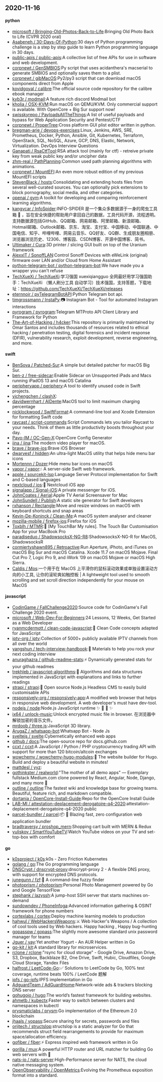 ## 2020-11-16

#### python
* [microsoft / Bringing-Old-Photos-Back-to-Life](https://github.com/microsoft/Bringing-Old-Photos-Back-to-Life):Bringing Old Photo Back to Life (CVPR 2020 oral)
* [Asabeneh / 30-Days-Of-Python](https://github.com/Asabeneh/30-Days-Of-Python):30 days of Python programming challenge is a step by step guide to learn Python programming language in 30 days.
* [public-apis / public-apis](https://github.com/public-apis/public-apis):A collective list of free APIs for use in software and web development.
* [corpnewt / GenSMBIOS](https://github.com/corpnewt/GenSMBIOS):Py script that uses acidanthera's macserial to generate SMBIOS and optionally saves them to a plist.
* [corpnewt / gibMacOS](https://github.com/corpnewt/gibMacOS):Py2/py3 script that can download macOS components direct from Apple
* [kovidgoyal / calibre](https://github.com/kovidgoyal/calibre):The official source code repository for the calibre ebook manager
* [kyb3r / modmail](https://github.com/kyb3r/modmail):A feature rich discord Modmail bot
* [kholia / OSX-KVM](https://github.com/kholia/OSX-KVM):Run macOS on QEMU/KVM. Only commercial support is available. With OpenCore + Big Sur support now!
* [swisskyrepo / PayloadsAllTheThings](https://github.com/swisskyrepo/PayloadsAllTheThings):A list of useful payloads and bypass for Web Application Security and Pentest/CTF
* [corpnewt / ProperTree](https://github.com/corpnewt/ProperTree):Cross platform GUI plist editor written in python.
* [bregman-arie / devops-exercises](https://github.com/bregman-arie/devops-exercises):Linux, Jenkins, AWS, SRE, Prometheus, Docker, Python, Ansible, Git, Kubernetes, Terraform, OpenStack, SQL, NoSQL, Azure, GCP, DNS, Elastic, Network, Virtualization. DevOps Interview Questions
* [Ganapati / RsaCtfTool](https://github.com/Ganapati/RsaCtfTool):RSA attack tool (mainly for ctf) - retreive private key from weak public key and/or uncipher data
* [zhm-real / PathPlanning](https://github.com/zhm-real/PathPlanning):Common used path planning algorithms with animations.
* [corpnewt / MountEFI](https://github.com/corpnewt/MountEFI):An even more robust edition of my previous MountEFI scripts
* [StevenBlack / hosts](https://github.com/StevenBlack/hosts):Consolidating and extending hosts files from several well-curated sources. You can optionally pick extensions to block pornography, social media, and other categories.
* [openai / gym](https://github.com/openai/gym):A toolkit for developing and comparing reinforcement learning algorithms.
* [kangvcar / InfoSpider](https://github.com/kangvcar/InfoSpider):INFO-SPIDER 是一个集众多数据源于一身的爬虫工具箱
🧰
，旨在安全快捷的帮助用户拿回自己的数据，工具代码开源，流程透明。支持数据源包括GitHub、QQ邮箱、网易邮箱、阿里邮箱、新浪邮箱、Hotmail邮箱、Outlook邮箱、京东、淘宝、支付宝、中国移动、中国联通、中国电信、知乎、哔哩哔哩、网易云音乐、QQ好友、QQ群、生成朋友圈相册、浏览器浏览历史、12306、博客园、CSDN博客、开源中国博客、简书。
* [Ultimaker / Cura](https://github.com/Ultimaker/Cura):3D printer / slicing GUI built on top of the Uranium framework
* [AlexxIT / SonoffLAN](https://github.com/AlexxIT/SonoffLAN):Control Sonoff Devices with eWeLink (original) firmware over LAN and/or Cloud from Home Assistant
* [python-telegram-bot / python-telegram-bot](https://github.com/python-telegram-bot/python-telegram-bot):We have made you a wrapper you can't refuse
* [TechXueXi / TechXueXi](https://github.com/TechXueXi/TechXueXi):学习强国 xuexiqiangguo 全网最好用学习强国助手：TechXueXi （懒人刷分工具 自动学习）技术强国，支持答题，下载地址：https://github.com/TechXueXi/TechXueXi/releases
* [eternnoir / pyTelegramBotAPI](https://github.com/eternnoir/pyTelegramBotAPI):Python Telegram bot api.
* [timgrossmann / InstaPy](https://github.com/timgrossmann/InstaPy):📷
Instagram Bot - Tool for automated Instagram interactions
* [pyrogram / pyrogram](https://github.com/pyrogram/pyrogram):Telegram MTProto API Client Library and Framework for Python
* [The-Art-of-Hacking / h4cker](https://github.com/The-Art-of-Hacking/h4cker):This repository is primarily maintained by Omar Santos and includes thousands of resources related to ethical hacking / penetration testing, digital forensics and incident response (DFIR), vulnerability research, exploit development, reverse engineering, and more.

#### swift
* [BenSova / Patched-Sur](https://github.com/BenSova/Patched-Sur):A simple but detailed patcher for macOS Big Sur.
* [ben-z / free-sidecar](https://github.com/ben-z/free-sidecar):Enable Sidecar on Unsupported iPads and Macs running iPadOS 13 and macOS Catalina
* [peripheryapp / periphery](https://github.com/peripheryapp/periphery):A tool to identify unused code in Swift projects.
* [yichengchen / clashX](https://github.com/yichengchen/clashX):
* [davidwernhart / AlDente](https://github.com/davidwernhart/AlDente):MacOS tool to limit maximum charging percentage
* [nicklockwood / SwiftFormat](https://github.com/nicklockwood/SwiftFormat):A command-line tool and Xcode Extension for formatting Swift code
* [raycast / script-commands](https://github.com/raycast/script-commands):Script Commands lets you tailor Raycast to your needs. Think of them as little productivity boosts throughout your day.
* [Pavo-IM / OC-Gen-X](https://github.com/Pavo-IM/OC-Gen-X):OpenCore Config Generator
* [iina / iina](https://github.com/iina/iina):The modern video player for macOS.
* [brave / brave-ios](https://github.com/brave/brave-ios):Brave iOS Browser
* [dwarvesf / hidden](https://github.com/dwarvesf/hidden):An ultra-light MacOS utility that helps hide menu bar icons
* [Mortennn / Dozer](https://github.com/Mortennn/Dozer):Hide menu bar icons on macOS
* [vapor / vapor](https://github.com/vapor/vapor):💧
A server-side Swift web framework.
* [apple / sourcekit-lsp](https://github.com/apple/sourcekit-lsp):Language Server Protocol implementation for Swift and C-based languages
* [nextcloud / ios](https://github.com/nextcloud/ios):📱
Nextcloud iOS app
* [signalapp / Signal-iOS](https://github.com/signalapp/Signal-iOS):A private messenger for iOS.
* [JohnCoates / Aerial](https://github.com/JohnCoates/Aerial):Apple TV Aerial Screensaver for Mac
* [JohnSundell / Publish](https://github.com/JohnSundell/Publish):A static site generator for Swift developers
* [rxhanson / Rectangle](https://github.com/rxhanson/Rectangle):Move and resize windows on macOS with keyboard shortcuts and snap areas
* [Kevin-De-Koninck / Clean-Me](https://github.com/Kevin-De-Koninck/Clean-Me):A macOS system analyser and cleaner
* [mozilla-mobile / firefox-ios](https://github.com/mozilla-mobile/firefox-ios):Firefox for iOS
* [Toxblh / MTMR](https://github.com/Toxblh/MTMR):🌟
[My TouchBar My rules]. The Touch Bar Customisation App for your MacBook Pro
* [paradiseduo / ShadowsocksX-NG-R8](https://github.com/paradiseduo/ShadowsocksX-NG-R8):ShadowsocksX-NG-R for MacOS, ShadowsocksR
* [cormiertyshawn895 / Retroactive](https://github.com/cormiertyshawn895/Retroactive):Run Aperture, iPhoto, and iTunes on macOS Big Sur and macOS Catalina. Xcode 11.7 on macOS Mojave. Final Cut Pro 7, Logic Pro 9, and iWork ’09 on macOS Mojave or macOS High Sierra.
* [Caldis / Mos](https://github.com/Caldis/Mos):一个用于在 MacOS 上平滑你的鼠标滚动效果或单独设置滚动方向的小工具, 让你的滚轮爽如触控板 | A lightweight tool used to smooth scrolling and set scroll direction independently for your mouse on MacOS

#### javascript
* [CodinGame / FallChallenge2020](https://github.com/CodinGame/FallChallenge2020):Source code for CodinGame's Fall Challenge 2020 event.
* [microsoft / Web-Dev-For-Beginners](https://github.com/microsoft/Web-Dev-For-Beginners):24 Lessons, 12 Weeks, Get Started as a Web Developer
* [ryanmcdermott / clean-code-javascript](https://github.com/ryanmcdermott/clean-code-javascript):🛁
Clean Code concepts adapted for JavaScript
* [iptv-org / iptv](https://github.com/iptv-org/iptv):Collection of 5000+ publicly available IPTV channels from all over the world
* [yangshun / tech-interview-handbook](https://github.com/yangshun/tech-interview-handbook):💯
Materials to help you rock your next coding interview
* [anuraghazra / github-readme-stats](https://github.com/anuraghazra/github-readme-stats):⚡
Dynamically generated stats for your github readmes
* [trekhleb / javascript-algorithms](https://github.com/trekhleb/javascript-algorithms):📝
Algorithms and data structures implemented in JavaScript with explanations and links to further readings
* [strapi / strapi](https://github.com/strapi/strapi):🚀
Open source Node.js Headless CMS to easily build customisable APIs
* [responsively-org / responsively-app](https://github.com/responsively-org/responsively-app):A modified web browser that helps in responsive web development. A web developer's must have dev-tool.
* [nodejs / node](https://github.com/nodejs/node):Node.js JavaScript runtime
✨
🐢
🚀
✨
* [ix64 / unlock-music](https://github.com/ix64/unlock-music):Unlock encrypted music file in browser. 在浏览器中解锁加密的音乐文件。
* [mrdoob / three.js](https://github.com/mrdoob/three.js):JavaScript 3D library.
* [ArugaZ / whatsapp-bot](https://github.com/ArugaZ/whatsapp-bot):Whatsapp Bot - Node Js
* [sveltejs / svelte](https://github.com/sveltejs/svelte):Cybernetically enhanced web apps
* [github / docs](https://github.com/github/docs):The open-source repo for docs.github.com
* [ccxt / ccxt](https://github.com/ccxt/ccxt):A JavaScript / Python / PHP cryptocurrency trading API with support for more than 120 bitcoin/altcoin exchanges
* [wowchemy / wowchemy-hugo-modules](https://github.com/wowchemy/wowchemy-hugo-modules):📝
The website builder for Hugo. Build and deploy a beautiful website in minutes!
* [mattdesl / yyz](https://github.com/mattdesl/yyz):
* [gothinkster / realworld](https://github.com/gothinkster/realworld):"The mother of all demo apps" — Exemplary fullstack Medium.com clone powered by React, Angular, Node, Django, and many more
🏅
* [outline / outline](https://github.com/outline/outline):The fastest wiki and knowledge base for growing teams. Beautiful, feature rich, and markdown compatible.
* [dortania / OpenCore-Install-Guide](https://github.com/dortania/OpenCore-Install-Guide):Repo for the OpenCore Install Guide
* [LAB-MI / attestation-deplacement-derogatoire-q4-2020](https://github.com/LAB-MI/attestation-deplacement-derogatoire-q4-2020):attestation-deplacement-derogatoire-q4-2020 public
* [parcel-bundler / parcel](https://github.com/parcel-bundler/parcel):📦
🚀
Blazing fast, zero configuration web application bundler
* [bradtraversy / proshop_mern](https://github.com/bradtraversy/proshop_mern):Shopping cart built with MERN & Redux
* [yuliskov / SmartYouTubeTV](https://github.com/yuliskov/SmartYouTubeTV):Watch YouTube videos on your TV and set-top-box with comfort

#### go
* [k0sproject / k0s](https://github.com/k0sproject/k0s):k0s - Zero Friction Kubernetes
* [golang / go](https://github.com/golang/go):The Go programming language
* [DNSCrypt / dnscrypt-proxy](https://github.com/DNSCrypt/dnscrypt-proxy):dnscrypt-proxy 2 - A flexible DNS proxy, with support for encrypted DNS protocols.
* [junegunn / fzf](https://github.com/junegunn/fzf):🌸
A command-line fuzzy finder
* [photoprism / photoprism](https://github.com/photoprism/photoprism):Personal Photo Management powered by Go and Google TensorFlow
* [stephank / lazyssh](https://github.com/stephank/lazyssh):A jump-host SSH server that starts machines on-demand
* [sundowndev / PhoneInfoga](https://github.com/sundowndev/PhoneInfoga):Advanced information gathering & OSINT framework for phone numbers
* [cortexlabs / cortex](https://github.com/cortexlabs/cortex):Deploy machine learning models to production
* [hahwul / WebHackersWeapons](https://github.com/hahwul/WebHackersWeapons):⚔️
Web Hacker's Weapons / A collection of cool tools used by Web hackers. Happy hacking , Happy bug-hunting
* [gopasspw / gopass](https://github.com/gopasspw/gopass):The slightly more awesome standard unix password manager for teams
* [Jguer / yay](https://github.com/Jguer/yay):Yet another Yogurt - An AUR Helper written in Go
* [go-kit / kit](https://github.com/go-kit/kit):A standard library for microservices.
* [rclone / rclone](https://github.com/rclone/rclone):"rsync for cloud storage" - Google Drive, Amazon Drive, S3, Dropbox, Backblaze B2, One Drive, Swift, Hubic, Cloudfiles, Google Cloud Storage, Yandex Files
* [halfrost / LeetCode-Go](https://github.com/halfrost/LeetCode-Go):✅
Solutions to LeetCode by Go, 100% test coverage, runtime beats 100% / LeetCode 题解
* [ipfs / go-ipfs](https://github.com/ipfs/go-ipfs):IPFS implementation in Go
* [AdguardTeam / AdGuardHome](https://github.com/AdguardTeam/AdGuardHome):Network-wide ads & trackers blocking DNS server
* [gohugoio / hugo](https://github.com/gohugoio/hugo):The world’s fastest framework for building websites.
* [ahmetb / kubectx](https://github.com/ahmetb/kubectx):Faster way to switch between clusters and namespaces in kubectl
* [prysmaticlabs / prysm](https://github.com/prysmaticlabs/prysm):Go implementation of the Ethereum 2.0 blockchain
* [jhaals / yopass](https://github.com/jhaals/yopass):Secure sharing for secrets, passwords and files
* [orijtech / structslop](https://github.com/orijtech/structslop):structslop is a static analyzer for Go that recommends struct field rearrangements to provide for maximum space/allocation efficiency.
* [gofiber / fiber](https://github.com/gofiber/fiber):⚡️
Express inspired web framework written in Go
* [gorilla / mux](https://github.com/gorilla/mux):A powerful HTTP router and URL matcher for building Go web servers with
🦍
* [nats-io / nats-server](https://github.com/nats-io/nats-server):High-Performance server for NATS, the cloud native messaging system.
* [OpenObservability / OpenMetrics](https://github.com/OpenObservability/OpenMetrics):Evolving the Prometheus exposition format into a standard.
